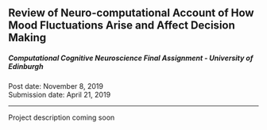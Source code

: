 ## Review of Neuro-computational Account of How Mood Fluctuations Arise and Affect Decision Making

##### Computational Cognitive Neuroscience Final Assignment - University of Edinburgh

Post date: November 8, 2019
<br>
Submission date: April 21, 2019

---

Project description coming soon
